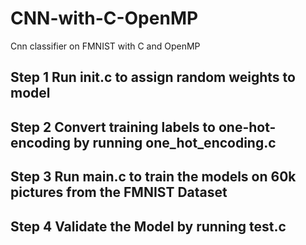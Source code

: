 # CNN-with-C-OpenMP
Cnn classifier on FMNIST with C and OpenMP

## Step 1 Run init.c to assign random weights to model ##
## Step 2 Convert training labels to one-hot-encoding by running one_hot_encoding.c ##
## Step 3 Run main.c to train the models on 60k pictures from the FMNIST Dataset ##
## Step 4 Validate the Model by running test.c ##
